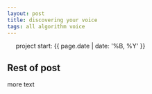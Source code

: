 ```yaml
---
layout: post
title: discovering your voice
tags: all algorithm voice
---
```

&nbsp;&nbsp;&nbsp;&nbsp; project start: {{ page.date | date: '%B, %Y' }}
<!--more-->

## Rest of post
more text
